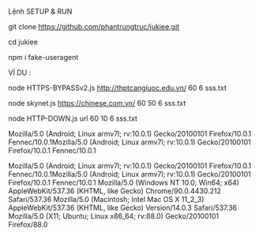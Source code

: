 Lệnh SETUP & RUN

git clone https://github.com/phantrungtruc/jukiee.git

cd jukiee

npm i fake-useragent

VÍ DỤ :

node HTTPS-BYPASSv2.js http://thptcangiuoc.edu.vn/ 60 6 sss.txt

node skynet.js https://chinese.com.vn/ 60 50 6 sss.txt

node HTTP-DOWN.js url 60 10 6 sss.txt

Mozilla/5.0 (Android; Linux armv7l; rv:10.0.1) Gecko/20100101 Firefox/10.0.1 Fennec/10.0.1Mozilla/5.0 (Android; Linux armv7l; rv:10.0.1) Gecko/20100101 Firefox/10.0.1 Fennec/10.0.1

Mozilla/5.0 (Android; Linux armv7l; rv:10.0.1) Gecko/20100101 Firefox/10.0.1 Fennec/10.0.1Mozilla/5.0 (Android; Linux armv7l; rv:10.0.1) Gecko/20100101 Firefox/10.0.1 Fennec/10.0.1 Mozilla/5.0 (Windows NT 10.0; Win64; x64) AppleWebKit/537.36 (KHTML, like Gecko) Chrome/90.0.4430.212 Safari/537.36 Mozilla/5.0 (Macintosh; Intel Mac OS X 11_2_3) AppleWebKit/537.36 (KHTML, like Gecko) Version/14.0.3 Safari/537.36 Mozilla/5.0 (X11; Ubuntu; Linux x86_64; rv:88.0) Gecko/20100101 Firefox/88.0
